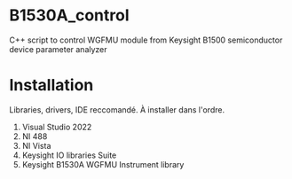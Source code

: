# B1530A_control
 C++ script to control WGFMU module from Keysight B1500 semiconductor device parameter analyzer

# Installation
Libraries, drivers, IDE reccomandé. À installer dans l'ordre.

1. Visual Studio 2022
2. NI 488
3. NI Vista
4. Keysight IO libraries Suite
5. Keysight B1530A WGFMU Instrument library

